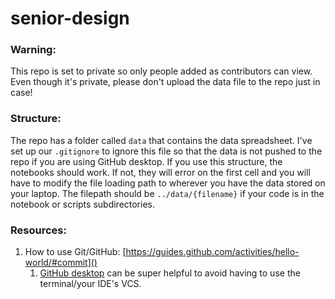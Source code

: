 # senior-design


### Warning:
This repo is set to private so only people added as contributors can view. Even though it's private, please don't upload the data file to the repo just in case!

### Structure: 
The repo has a folder called ```data``` that contains the data spreadsheet. I've set up our ```.gitignore``` to ignore this file so that the data is not pushed to the repo if you are using GitHub desktop. If you use this structure, the notebooks should work. If not, they will error on the first cell and you will have to modify the file loading path to wherever you have the data stored on your laptop. The filepath should be ```../data/{filename}``` if your code is in the notebook or scripts subdirectories. 

### Resources:
1. How to use Git/GitHub: [https://guides.github.com/activities/hello-world/#commit]()
    1. [GitHub desktop](https://desktop.github.com/) can be super helpful to avoid having to use the terminal/your IDE's VCS.
